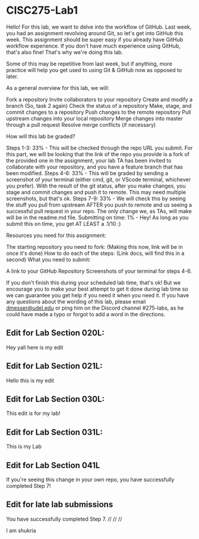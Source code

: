 # CISC275-Lab1
Hello! For this lab, we want to delve into the workflow of GitHub. Last week, you had an assignment revolving around Git, so let's get into GitHub this week. This assignment should be super easy if you already have GitHub workflow experience. If you don't have much experience using GitHub, that's also fine! That's why we're doing this lab. 

Some of this may be repetitive from last week, but if anything, more practice will help you get used to using Git & GitHub now as opposed to later. 

As a general overview for this lab, we will:

Fork a repository
Invite collaborators to your repository
Create and modify a branch (So, task 2 again) 
Check the status of a repository
Make, stage, and commit changes to a repository
Push changes to the remote repository
Pull upstream changes into your local repository
Merge changes into master through a pull request
Resolve merge conflicts (if necessary)
 

How will this lab be graded? 

Steps 1-3: 33% - 
This will be checked through the repo URL you submit. For this part, we will be looking that the link of the repo you provide is a fork of the provided one in the assignment, your lab TA has been invited to collaborate with your repository, and you have a feature branch that has been modified. 
Steps 4-6: 33% - 
This will be graded by sending a screenshot of your terminal (either cmd, git, or VScode terminal, whichever you prefer). With the result of the git status, after you make changes, you stage and commit changes and push it to remote. This may need multiple screenshots, but that's ok. 
Steps 7-9: 33% -
We will check this by seeing the stuff you pull from upstream AFTER you push to remote and us seeing a successful pull request in your repo. The only change we, as TAs, will make will be in the readme.md file. 
Submitting on time: 1% -
Hey! As long as you submit this on time, you get AT LEAST a .1/10 :)
 

Resources you need for this assignment:

The starting repository you need to fork:
(Making this now, link will be in once it's done)
How to do each of the steps:
(Link docs, will find this in a second)
What you need to submit:

A link to your GitHub Repository
Screenshots of your terminal for steps 4-6. 
 

If you don't finish this during your scheduled lab time, that's ok! But we encourage you to make your best attempt to get it done during lab time so we can guarantee you get help if you need it when you need it. If you have any questions about the wording of this lab, please email dmesser@udel.edu or ping him on the Discord channel #275-labs, as he could have made a typo or forgot to add a word in the directions.

Edit for Lab Section 020L:
- 
Hey yall here is my edit

Edit for Lab Section 021L:
-
Hello this is my edit

Edit for Lab Section 030L:
-
This edit is for my lab!

Edit for Lab Section 031L:
- 
This is my Lab

Edit for Lab Section 041L
-
If you're seeing this change in your own repo, you have successfully completed Step 7!

Edit for late lab submissions
-
You have successfully completed Step 7.
//
//
//

I am shukria
